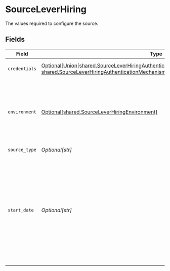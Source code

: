 # SourceLeverHiring

The values required to configure the source.


## Fields

| Field                                                                                                                                                                                                                                       | Type                                                                                                                                                                                                                                        | Required                                                                                                                                                                                                                                    | Description                                                                                                                                                                                                                                 | Example                                                                                                                                                                                                                                     |
| ------------------------------------------------------------------------------------------------------------------------------------------------------------------------------------------------------------------------------------------- | ------------------------------------------------------------------------------------------------------------------------------------------------------------------------------------------------------------------------------------------- | ------------------------------------------------------------------------------------------------------------------------------------------------------------------------------------------------------------------------------------------- | ------------------------------------------------------------------------------------------------------------------------------------------------------------------------------------------------------------------------------------------- | ------------------------------------------------------------------------------------------------------------------------------------------------------------------------------------------------------------------------------------------- |
| `credentials`                                                                                                                                                                                                                               | [Optional[Union[shared.SourceLeverHiringAuthenticationMechanismAuthenticateViaLeverOAuth, shared.SourceLeverHiringAuthenticationMechanismAuthenticateViaLeverAPIKey]]](undefined/models/shared/sourceleverhiringauthenticationmechanism.md) | :heavy_minus_sign:                                                                                                                                                                                                                          | Choose how to authenticate to Lever Hiring.                                                                                                                                                                                                 |                                                                                                                                                                                                                                             |
| `environment`                                                                                                                                                                                                                               | [Optional[shared.SourceLeverHiringEnvironment]](undefined/models/shared/sourceleverhiringenvironment.md)                                                                                                                                    | :heavy_minus_sign:                                                                                                                                                                                                                          | The environment in which you'd like to replicate data for Lever. This is used to determine which Lever API endpoint to use.                                                                                                                 |                                                                                                                                                                                                                                             |
| `source_type`                                                                                                                                                                                                                               | *Optional[str]*                                                                                                                                                                                                                             | :heavy_check_mark:                                                                                                                                                                                                                          | N/A                                                                                                                                                                                                                                         |                                                                                                                                                                                                                                             |
| `start_date`                                                                                                                                                                                                                                | *Optional[str]*                                                                                                                                                                                                                             | :heavy_check_mark:                                                                                                                                                                                                                          | UTC date and time in the format 2017-01-25T00:00:00Z. Any data before this date will not be replicated. Note that it will be used only in the following incremental streams: comments, commits, and issues.                                 | 2021-03-01T00:00:00Z                                                                                                                                                                                                                        |